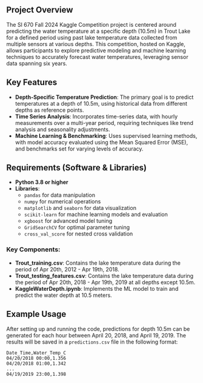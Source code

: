 ## Project Overview
The SI 670 Fall 2024 Kaggle Competition project is centered around predicting the water temperature at a specific depth (10.5m) in Trout Lake for a defined period using past lake temperature data collected from multiple sensors at various depths. This competition, hosted on Kaggle, allows participants to explore predictive modeling and machine learning techniques to accurately forecast water temperatures, leveraging sensor data spanning six years.

## Key Features
- **Depth-Specific Temperature Prediction**: The primary goal is to predict temperatures at a depth of 10.5m, using historical data from different depths as reference points.
- **Time Series Analysis**: Incorporates time-series data, with hourly measurements over a multi-year period, requiring techniques like trend analysis and seasonality adjustments.
- **Machine Learning & Benchmarking**: Uses supervised learning methods, with model accuracy evaluated using the Mean Squared Error (MSE), and benchmarks set for varying levels of accuracy.

## Requirements (Software & Libraries)
- **Python 3.8 or higher**
- **Libraries**:
  - `pandas` for data manipulation
  - `numpy` for numerical operations
  - `matplotlib` and `seaborn` for data visualization
  - `scikit-learn` for machine learning models and evaluation
  - `xgboost` for advanced model tuning
  - `GridSearchCV` for optimal parameter tuning
  - `cross_val_score` for nested cross validation
 
### Key Components:
- **Trout_training.csv**: Contains the lake temperature data during the period of Apr 20th, 2012 - Apr 19th, 2018.
- **Trout_testing_features.csv**: Contains the lake temperature data during the period of Apr 20th, 2018 - Apr 19th, 2019 at all depths except 10.5m.
- **KaggleWaterDepth.ipynb**: Implements the ML model to train and predict the water depth at 10.5 meters.


## Example Usage
After setting up and running the code, predictions for depth 10.5m can be generated for each hour between April 20, 2018, and April 19, 2019. The results will be saved in a `predictions.csv` file in the following format:
```
Date_Time,Water_Temp_C
04/20/2018 00:00,1.356
04/20/2018 01:00,1.342
...
04/19/2019 23:00,1.398
```

